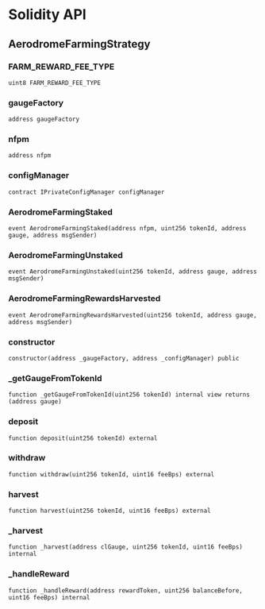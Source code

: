 # Solidity API

## AerodromeFarmingStrategy

### FARM_REWARD_FEE_TYPE

```solidity
uint8 FARM_REWARD_FEE_TYPE
```

### gaugeFactory

```solidity
address gaugeFactory
```

### nfpm

```solidity
address nfpm
```

### configManager

```solidity
contract IPrivateConfigManager configManager
```

### AerodromeFarmingStaked

```solidity
event AerodromeFarmingStaked(address nfpm, uint256 tokenId, address gauge, address msgSender)
```

### AerodromeFarmingUnstaked

```solidity
event AerodromeFarmingUnstaked(uint256 tokenId, address gauge, address msgSender)
```

### AerodromeFarmingRewardsHarvested

```solidity
event AerodromeFarmingRewardsHarvested(uint256 tokenId, address gauge, address msgSender)
```

### constructor

```solidity
constructor(address _gaugeFactory, address _configManager) public
```

### _getGaugeFromTokenId

```solidity
function _getGaugeFromTokenId(uint256 tokenId) internal view returns (address gauge)
```

### deposit

```solidity
function deposit(uint256 tokenId) external
```

### withdraw

```solidity
function withdraw(uint256 tokenId, uint16 feeBps) external
```

### harvest

```solidity
function harvest(uint256 tokenId, uint16 feeBps) external
```

### _harvest

```solidity
function _harvest(address clGauge, uint256 tokenId, uint16 feeBps) internal
```

### _handleReward

```solidity
function _handleReward(address rewardToken, uint256 balanceBefore, uint16 feeBps) internal
```

